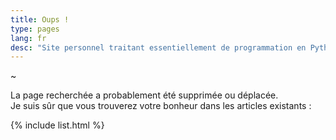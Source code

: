 ```yaml
---
title: Oups !
type: pages
lang: fr
desc: "Site personnel traitant essentiellement de programmation en Python, Ruby, TeX, R..."
---
```


~

La page recherchée a probablement été supprimée ou déplacée. <br/>
Je suis sûr que vous trouverez votre bonheur dans les articles existants :

{% include list.html %}
